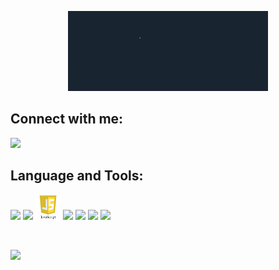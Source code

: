 <p align="center"><a href="#"><img src="https://github.com/Deepangshi/Deepangshi/blob/main/ezgif-1-8e97cdf3d2.gif" width="320"/></a></p>




## Connect with me:
<p align="left">
<a href="https://www.linkedin.com/in/deepangshi-saha-258942203?lipi=urn%3Ali%3Apage%3Ad_flagship3_profile_view_base_contact_details%3BNWyvov0TQWChNgqvKXf7yg%3D%3D" target="_blank"> <img src="https://img.icons8.com/color/48/000000/linkedin.png" width="40"/></a>
</p>


## Language and Tools:
<p align="left"> 
<a href="https://www.python.org/" target="_blank"> <img src="https://img.icons8.com/color/48/000000/python.png" width="40"/></a>
<a href="https://docs.djangoproject.com/en/4.0/" target="_blank"> <img src="https://img.icons8.com/color/48/000000/django.png" width="40"/></a>  
<a href="https://www.javascript.com/" target="_blank"> <img src="https://github.com/Deepangshi/Deepangshi/blob/main/javascript_logo.png" width="40"/></a>
<a href="https://developer.mozilla.org/en-US/docs/Web/HTML" target="_blank"> <img src="https://img.icons8.com/color/48/000000/html-5.png" width="40"/></a> 
<a href="https://developer.mozilla.org/en-US/docs/Web/CSS" target="_blank"> <img src="https://img.icons8.com/color/48/000000/css3.png" width="40"/></a>
<a href="https://code.visualstudio.com/" target="_blank"> <img src="https://img.icons8.com/color/48/000000/visual-studio-code-2019.png" width="40"/></a>
<a href="https://git-scm.com/" target="_blank"> <img src="https://img.icons8.com/color/48/000000/git.png" width="40"/></a>


</p>




<br/>




<p align="left"> <img src="https://komarev.com/ghpvc/?username=deepangshi&style=plastic"> </p>



